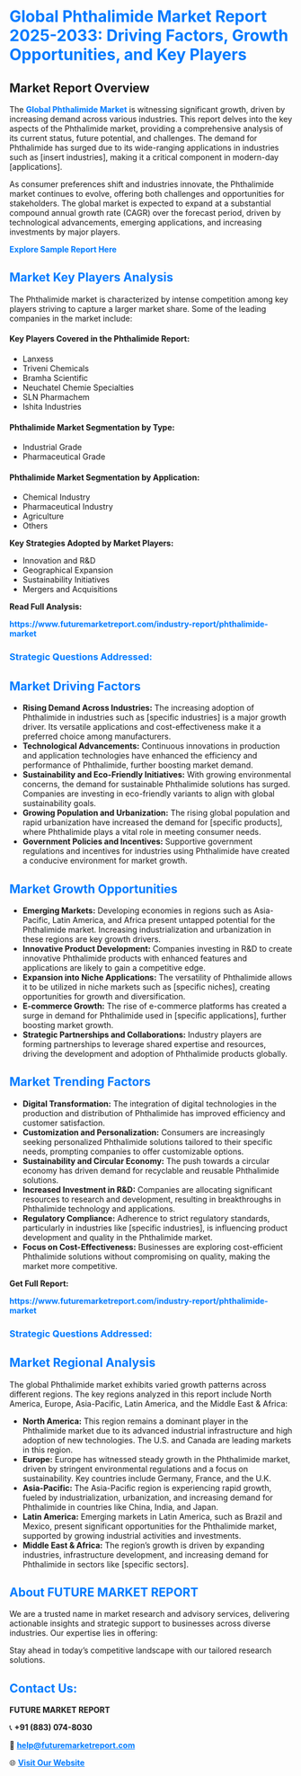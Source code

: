 <h1 style="color: #007BFF;">Global Phthalimide Market Report 2025-2033: Driving Factors, Growth Opportunities, and Key Players</h1>

<section id="overview">
<h2>Market Report Overview</h2>
<p>The <a href="https://www.futuremarketreport.com/industry-report/phthalimide-market" style="color: #007BFF; text-decoration: none;"><strong>Global Phthalimide Market</strong></a> is witnessing significant growth, driven by increasing demand across various industries. This report delves into the key aspects of the Phthalimide market, providing a comprehensive analysis of its current status, future potential, and challenges. The demand for Phthalimide has surged due to its wide-ranging applications in industries such as [insert industries], making it a critical component in modern-day [applications].</p>
<p>As consumer preferences shift and industries innovate, the Phthalimide market continues to evolve, offering both challenges and opportunities for stakeholders. The global market is expected to expand at a substantial compound annual growth rate (CAGR) over the forecast period, driven by technological advancements, emerging applications, and increasing investments by major players.</p>
</section>

<section id="overview">
<p><a href="https://www.futuremarketreport.com/request-sample/reportId=28975" style="color: #007BFF; text-decoration: none;"><strong>Explore Sample Report Here</strong></a></p>
</section>

<section id="key-players">
<h2 style="color: #007BFF;">Market Key Players Analysis</h2>
<p>The Phthalimide market is characterized by intense competition among key players striving to capture a larger market share. Some of the leading companies in the market include:</p>
<h4>Key Players Covered in the Phthalimide Report:</h4>
<ul><li>Lanxess</li><li>Triveni Chemicals</li><li>Bramha Scientific</li><li>Neuchatel Chemie Specialties</li><li>SLN Pharmachem</li><li>Ishita Industries</li></ul>
<h4>Phthalimide Market Segmentation by Type:</h4>
<ul><li>Industrial Grade</li><li>Pharmaceutical Grade</li></ul>

<h4>Phthalimide Market Segmentation by Application:</h4>
<ul><li>Chemical Industry</li><li>Pharmaceutical Industry</li><li>Agriculture</li><li>Others</li></ul>
<p><strong>Key Strategies Adopted by Market Players:</strong></p>
<ul>
<li>Innovation and R&D</li>
<li>Geographical Expansion</li>
<li>Sustainability Initiatives</li>
<li>Mergers and Acquisitions</li>
</ul>
</section>

<section>
<p><strong>Read Full Analysis: </strong></p><a href="https://www.futuremarketreport.com/industry-report/phthalimide-market" style="color: #007BFF; text-decoration: none;"><strong>https://www.futuremarketreport.com/industry-report/phthalimide-market</strong></a>
<h3 style="color: #007BFF;">Strategic Questions Addressed:</h3>
</section>

<section id="driving-factors">
<h2 style="color: #007BFF;">Market Driving Factors</h2>
<ul>
<li><strong>Rising Demand Across Industries:</strong> The increasing adoption of Phthalimide in industries such as [specific industries] is a major growth driver. Its versatile applications and cost-effectiveness make it a preferred choice among manufacturers.</li>
<li><strong>Technological Advancements:</strong> Continuous innovations in production and application technologies have enhanced the efficiency and performance of Phthalimide, further boosting market demand.</li>
<li><strong>Sustainability and Eco-Friendly Initiatives:</strong> With growing environmental concerns, the demand for sustainable Phthalimide solutions has surged. Companies are investing in eco-friendly variants to align with global sustainability goals.</li>
<li><strong>Growing Population and Urbanization:</strong> The rising global population and rapid urbanization have increased the demand for [specific products], where Phthalimide plays a vital role in meeting consumer needs.</li>
<li><strong>Government Policies and Incentives:</strong> Supportive government regulations and incentives for industries using Phthalimide have created a conducive environment for market growth.</li>
</ul>
</section>

<section id="growth-opportunities">
<h2 style="color: #007BFF;">Market Growth Opportunities</h2>
<ul>
<li><strong>Emerging Markets:</strong> Developing economies in regions such as Asia-Pacific, Latin America, and Africa present untapped potential for the Phthalimide market. Increasing industrialization and urbanization in these regions are key growth drivers.</li>
<li><strong>Innovative Product Development:</strong> Companies investing in R&D to create innovative Phthalimide products with enhanced features and applications are likely to gain a competitive edge.</li>
<li><strong>Expansion into Niche Applications:</strong> The versatility of Phthalimide allows it to be utilized in niche markets such as [specific niches], creating opportunities for growth and diversification.</li>
<li><strong>E-commerce Growth:</strong> The rise of e-commerce platforms has created a surge in demand for Phthalimide used in [specific applications], further boosting market growth.</li>
<li><strong>Strategic Partnerships and Collaborations:</strong> Industry players are forming partnerships to leverage shared expertise and resources, driving the development and adoption of Phthalimide products globally.</li>
</ul>
</section>

<section id="trending-factors">
<h2 style="color: #007BFF;">Market Trending Factors</h2>
<ul>
<li><strong>Digital Transformation:</strong> The integration of digital technologies in the production and distribution of Phthalimide has improved efficiency and customer satisfaction.</li>
<li><strong>Customization and Personalization:</strong> Consumers are increasingly seeking personalized Phthalimide solutions tailored to their specific needs, prompting companies to offer customizable options.</li>
<li><strong>Sustainability and Circular Economy:</strong> The push towards a circular economy has driven demand for recyclable and reusable Phthalimide solutions.</li>
<li><strong>Increased Investment in R&D:</strong> Companies are allocating significant resources to research and development, resulting in breakthroughs in Phthalimide technology and applications.</li>
<li><strong>Regulatory Compliance:</strong> Adherence to strict regulatory standards, particularly in industries like [specific industries], is influencing product development and quality in the Phthalimide market.</li>
<li><strong>Focus on Cost-Effectiveness:</strong> Businesses are exploring cost-efficient Phthalimide solutions without compromising on quality, making the market more competitive.</li>
</ul>
</section>

<section>
<p><strong>Get Full Report: </strong></p><a href="https://www.futuremarketreport.com/industry-report/phthalimide-market" style="color: #007BFF; text-decoration: none;"><strong>https://www.futuremarketreport.com/industry-report/phthalimide-market</strong></a>
<h3 style="color: #007BFF;">Strategic Questions Addressed:</h3>
</section>


<section id="regional-analysis">
<h2 style="color: #007BFF;">Market Regional Analysis</h2>
<p>The global Phthalimide market exhibits varied growth patterns across different regions. The key regions analyzed in this report include North America, Europe, Asia-Pacific, Latin America, and the Middle East & Africa:</p>
<ul>
<li><strong>North America:</strong> This region remains a dominant player in the Phthalimide market due to its advanced industrial infrastructure and high adoption of new technologies. The U.S. and Canada are leading markets in this region.</li>
<li><strong>Europe:</strong> Europe has witnessed steady growth in the Phthalimide market, driven by stringent environmental regulations and a focus on sustainability. Key countries include Germany, France, and the U.K.</li>
<li><strong>Asia-Pacific:</strong> The Asia-Pacific region is experiencing rapid growth, fueled by industrialization, urbanization, and increasing demand for Phthalimide in countries like China, India, and Japan.</li>
<li><strong>Latin America:</strong> Emerging markets in Latin America, such as Brazil and Mexico, present significant opportunities for the Phthalimide market, supported by growing industrial activities and investments.</li>
<li><strong>Middle East & Africa:</strong> The region’s growth is driven by expanding industries, infrastructure development, and increasing demand for Phthalimide in sectors like [specific sectors].</li>
</ul>
</section>

<footer>
<h2 style="color: #007BFF;">About FUTURE MARKET REPORT</h2>
<p>We are a trusted name in market research and advisory services, delivering actionable insights and strategic support to businesses across diverse industries. Our expertise lies in offering:</p>

<p>Stay ahead in today’s competitive landscape with our tailored research solutions.</p>

<h2 style="color: #007BFF;">Contact Us:</h2>
<p><strong>FUTURE MARKET REPORT</strong></p>
<p>📞 <strong>+91 (883) 074-8030</strong></p>
<p>📧 <strong><a href="mailto:help@futuremarketreport.com" style="color: #007BFF;">help@futuremarketreport.com</a></strong></p>
<p>🌐 <strong><a href="https://www.futuremarketreport.com/" style="color: #007BFF;">Visit Our Website</a></strong></p>
</footer>